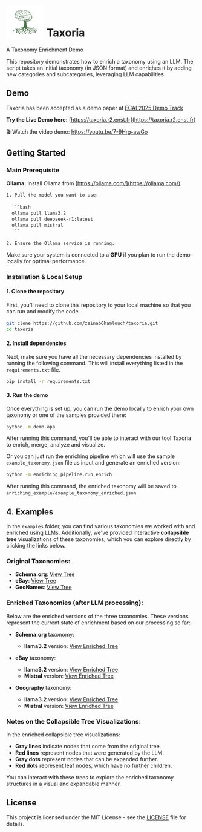 <h1 align="left">
  <img src= "logo.png" alt="taxoria logo" width="100" style="height: 90px; vertical-align: bottom;">
  Taxoria
</h1>

A Taxonomy Enrichment Demo

This repository demonstrates how to enrich a taxonomy using an LLM. The script takes an initial taxonomy (in JSON format) and enriches it by adding new categories and subcategories, leveraging LLM capabilities.

## Demo
Taxoria has been accepted as a demo paper at [ECAI 2025 Demo Track ](https://ecai2025.org/call-for-demo-papers/)

**Try the Live Demo here:** [https://taxoria.r2.enst.fr](https://taxoria.r2.enst.fr)

🎬 Watch the video demo:
https://youtu.be/7-9Hrg-awGo

## Getting Started
### Main Prerequisite
**Ollama:** 
Install Ollama from [https://ollama.com/](https://ollama.com/).

    1. Pull the model you want to use:
    
      ```bash
      ollama pull llama3.2
      ollama pull deepseek-r1:latest
      ollama pull mistral
      ```
      
    2. Ensure the Ollama service is running.
    
Make sure your system is connected to a **GPU** if you plan to run the demo locally for optimal performance. 

### Installation & Local Setup

#### 1. **Clone the repository**

First, you'll need to clone this repository to your local machine so that you can run and modify the code.

```bash
git clone https://github.com/zeinabGhamlouch/taxoria.git
cd taxoria
```

#### 2. **Install dependencies**
Next, make sure you have all the necessary dependencies installed by running the following command. This will install everything listed in the `requirements.txt` file.

```bash
pip install -r requirements.txt
```

#### 3. **Run the demo**
Once everything is set up, you can run the demo locally to enrich your own taxonomy or one of the samples provided there:

```bash
python -m demo.app
```
After running this command, you'll be able to interact with our tool Taxoria to enrich, merge, analyze and visualize.


Or you can just run the enriching pipeline which will use the sample `example_taxonomy.json` file as input and generate an enriched version:

```bash
python -m enriching_pipeline.run_enrich
```

After running this command, the enriched taxonomy will be saved to `enriching_example/example_taxonomy_enriched.json`.

## 4. Examples
In the `examples` folder, you can find various taxonomies we worked with and enriched using LLMs. Additionally, we've provided interactive **collapsible tree** visualizations of these taxonomies, which you can explore directly by clicking the links below.

### Original Taxonomies:
- **Schema.org**: [View Tree](https://observablehq.com/embed/@taxonomies/scehma-org@508?cells=chart)
- **eBay**: [View Tree](https://observablehq.com/embed/@taxonomies/ebay-taxonomy@523?cells=chart)
- **GeoNames**: [View Tree](https://observablehq.com/embed/@taxonomies/geonames@508?cells=chart)

### Enriched Taxonomies (after LLM processing):

Below are the enriched versions of the three taxonomies. These versions represent the current state of enrichment based on our processing so far:

- **Schema.org** taxonomy:
    - **llama3.2** version: [View Enriched Tree](https://observablehq.com/embed/@taxonomies/schemaorg_enriched_llama?cells=chart)
  
- **eBay** taxonomy:
    - **llama3.2** version: [View Enriched Tree](https://observablehq.com/embed/@taxonomies/enriched_ebay_llama@522?cells=chart)
    - **Mistral** version: [View Enriched Tree](https://observablehq.com/embed/@taxonomies/ebay_enriched_mistral@509?cells=chart)
  
- **Geography** taxonomy:
    - **llama3.2** version: [View Enriched Tree](https://observablehq.com/embed/@taxonomies/geo_enriched_llama@510?cells=chart)
    - **Mistral** version: [View Enriched Tree](https://observablehq.com/embed/@taxonomies/geo_enriched_mistral@510?cells=chart)

### Notes on the Collapsible Tree Visualizations:

In the enriched collapsible tree visualizations:
- **Gray lines** indicate nodes that come from the original tree.
- **Red lines** represent nodes that were generated by the LLM.
- **Gray dots** represent nodes that can be expanded further.
- **Red dots** represent leaf nodes, which have no further children.

You can interact with these trees to explore the enriched taxonomy structures in a visual and expandable manner.

## License

This project is licensed under the MIT License - see the [LICENSE](LICENSE) file for details.




